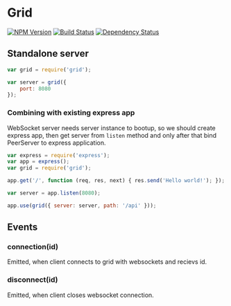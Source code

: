 # Grid
[![NPM Version](https://badge.fury.io/js/grid.svg)](https://npmjs.org/package/grid) [![Build Status](https://travis-ci.org/floatdrop/grid.svg)](https://travis-ci.org/floatdrop/grid) [![Dependency Status](https://gemnasium.com/floatdrop/grid.svg)](https://gemnasium.com/floatdrop/grid)

## Standalone server

```js
var grid = require('grid');

var server = grid({
    port: 8080
});
```

### Combining with existing express app

WebSocket server needs server instance to bootup, so we should create express app, then get server from `listen` method and only after that bind PeerServer to express application.

```javascript
var express = require('express');
var app = express();
var grid = require('grid');

app.get('/', function (req, res, next) { res.send('Hello world!'); });

var server = app.listen(8080);

app.use(grid({ server: server, path: '/api' }));
```


## Events

### connection(id)

Emitted, when client connects to grid with websockets and recievs id.

### disconnect(id)

Emitted, when client closes websocket connection.
